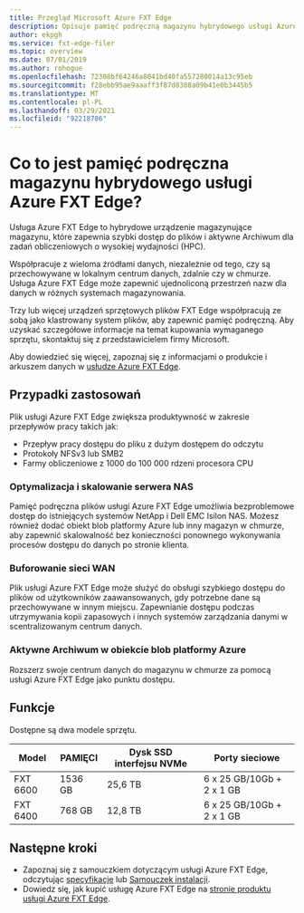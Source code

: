 ```yaml
---
title: Przegląd Microsoft Azure FXT Edge
description: Opisuje pamięć podręczną magazynu hybrydowego usługi Azure FXT Edge, aktywny plik archiwum i akcelerator dostępu do plików dla obliczeń o wysokiej wydajności
author: ekpgh
ms.service: fxt-edge-filer
ms.topic: overview
ms.date: 07/01/2019
ms.author: rohogue
ms.openlocfilehash: 72308bf64246a8041bd40fa557280014a13c95eb
ms.sourcegitcommit: f28ebb95ae9aaaff3f87d8388a09b41e0b3445b5
ms.translationtype: MT
ms.contentlocale: pl-PL
ms.lasthandoff: 03/29/2021
ms.locfileid: "92218786"
---
```

# <a name="what-is-azure-fxt-edge-filer-hybrid-storage-cache"></a>Co to jest pamięć podręczna magazynu hybrydowego usługi Azure FXT Edge?

Usługa Azure FXT Edge to hybrydowe urządzenie magazynujące magazynu, które zapewnia szybki dostęp do plików i aktywne Archiwum dla zadań obliczeniowych o wysokiej wydajności (HPC).

Współpracuje z wieloma źródłami danych, niezależnie od tego, czy są przechowywane w lokalnym centrum danych, zdalnie czy w chmurze. Usługa Azure FXT Edge może zapewnić ujednoliconą przestrzeń nazw dla danych w różnych systemach magazynowania.

Trzy lub więcej urządzeń sprzętowych plików FXT Edge współpracują ze sobą jako klastrowany system plików, aby zapewnić pamięć podręczną. Aby uzyskać szczegółowe informacje na temat kupowania wymaganego sprzętu, skontaktuj się z przedstawicielem firmy Microsoft.

Aby dowiedzieć się więcej, zapoznaj się z informacjami o produkcie i arkuszem danych w [usłudze Azure FXT Edge](https://azure.microsoft.com/services/fxt-edge-filer/).

## <a name="use-cases"></a>Przypadki zastosowań

Plik usługi Azure FXT Edge zwiększa produktywność w zakresie przepływów pracy takich jak:

* Przepływ pracy dostępu do pliku z dużym dostępem do odczytu
* Protokoły NFSv3 lub SMB2
* Farmy obliczeniowe z 1000 do 100 000 rdzeni procesora CPU

### <a name="nas-optimization-and-scaling"></a>Optymalizacja i skalowanie serwera NAS

Pamięć podręczna plików usługi Azure FXT Edge umożliwia bezproblemowe dostęp do istniejących systemów NetApp i Dell EMC Isilon NAS. Możesz również dodać obiekt blob platformy Azure lub inny magazyn w chmurze, aby zapewnić skalowalność bez konieczności ponownego wykonywania procesów dostępu do danych po stronie klienta.

### <a name="wan-caching"></a>Buforowanie sieci WAN

Plik usługi Azure FXT Edge może służyć do obsługi szybkiego dostępu do plików od użytkowników zaawansowanych, gdy potrzebne dane są przechowywane w innym miejscu. Zapewnianie dostępu podczas utrzymywania kopii zapasowych i innych systemów zarządzania danymi w scentralizowanym centrum danych.

### <a name="active-archive-in-azure-blob"></a>Aktywne Archiwum w obiekcie blob platformy Azure

Rozszerz swoje centrum danych do magazynu w chmurze za pomocą usługi Azure FXT Edge jako punktu dostępu.

## <a name="features"></a>Funkcje

Dostępne są dwa modele sprzętu.

| Model | PAMIĘCI | Dysk SSD interfejsu NVMe | Porty sieciowe |
|-------|------|----------|---------------|
| FXT 6600 | 1536 GB | 25,6 TB | 6 x 25 GB/10Gb + 2 x 1 GB |
| FXT 6400 | 768 GB | 12,8 TB | 6 x 25 GB/10Gb + 2 x 1 GB |

## <a name="next-steps"></a>Następne kroki

* Zapoznaj się z samouczkiem dotyczącym usługi Azure FXT Edge, odczytując [specyfikacje](fxt-specs.md) lub [Samouczek instalacji](fxt-install.md).
* Dowiedz się, jak kupić usługę Azure FXT Edge na [stronie produktu usługi Azure FXT Edge](https://azure.microsoft.com/services/fxt-edge-filer/).
